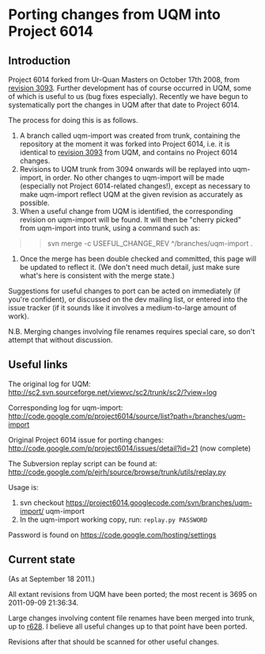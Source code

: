 # Porting changes from UQM into Project 6014 #

## Introduction ##

Project 6014 forked from Ur-Quan Masters on October 17th 2008, from [revision 3093](https://code.google.com/p/project6014/source/detail?r=3093).  Further development has of course occurred in UQM, some of which is useful to us (bug fixes especially).  Recently we have begun to systematically port the changes in UQM after that date to Project 6014.

The process for doing this is as follows.

  1. A branch called uqm-import was created from trunk, containing the repository at the moment it was forked into Project 6014, i.e. it is identical to [revision 3093](https://code.google.com/p/project6014/source/detail?r=3093) from UQM, and contains no Project 6014 changes.
  1. Revisions to UQM trunk from 3094 onwards will be replayed into uqm-import, in order.  No other changes to uqm-import will be made (especially not Project 6014-related changes!), except as necessary to make uqm-import reflect UQM at the given revision as accurately as possible.
  1. When a useful change from UQM is identified, the corresponding revision on uqm-import will be found.  It will then be "cherry picked" from uqm-import into trunk, using a command such as:
> > svn merge -c USEFUL\_CHANGE\_REV ^/branches/uqm-import .
  1. Once the merge has been double checked and committed, this page will be updated to reflect it.  (We don't need much detail, just make sure what's here is consistent with the merge state.)

Suggestions for useful changes to port can be acted on immediately (if you're confident), or discussed on the dev mailing list, or entered into the issue tracker (if it sounds like it involves a medium-to-large amount of work).

N.B. Merging changes involving file renames requires special care, so don't attempt that without discussion.


## Useful links ##

The original log for UQM: http://sc2.svn.sourceforge.net/viewvc/sc2/trunk/sc2/?view=log

Corresponding log for uqm-import: http://code.google.com/p/project6014/source/list?path=/branches/uqm-import

Original Project 6014 issue for porting changes: http://code.google.com/p/project6014/issues/detail?id=21 (now complete)

The Subversion replay script can be found at: http://code.google.com/p/ejrh/source/browse/trunk/utils/replay.py

Usage is:
  1. svn checkout https://project6014.googlecode.com/svn/branches/uqm-import/ uqm-import
  1. In the uqm-import working copy, run: `replay.py PASSWORD`

Password is found on https://code.google.com/hosting/settings


## Current state ##

(As at September 18 2011.)

All extant revisions from UQM have been ported; the most recent is 3695 on 2011-09-09 21:36:34.

Large changes involving content file renames have been merged into trunk, up to [r628](https://code.google.com/p/project6014/source/detail?r=628).  I believe all useful changes up to that point have been ported.

Revisions after that should be scanned for other useful changes.